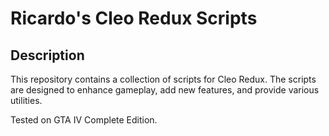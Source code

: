 # Ricardo's Cleo Redux Scripts

## Description
This repository contains a collection of scripts for Cleo Redux.
The scripts are designed to enhance gameplay, add new features, and provide various utilities.

Tested on GTA IV Complete Edition.